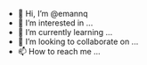 - 👋 Hi, I’m @emannq
- 👀 I’m interested in ...
- 🌱 I’m currently learning ...
- 💞️ I’m looking to collaborate on ...
- 📫 How to reach me ...

<!---
emannq/emannq is a ✨ special ✨ repository because its `README.md` (this file) appears on your GitHub profile.
You can click the Preview link to take a look at your changes.
--->
